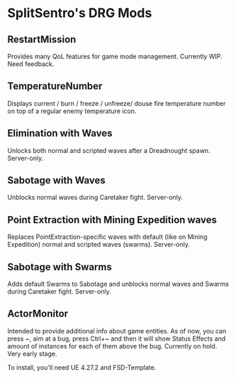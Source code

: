 # SplitSentro's DRG Mods

## RestartMission
Provides many QoL features for game mode management. Currently WIP. Need feedback.

## TemperatureNumber
Displays current / burn / freeze / unfreeze/ douse fire temperature number on top of a regular enemy temperature icon.

## Elimination with Waves
Unlocks both normal and scripted waves after a Dreadnought spawn. Server-only.

## Sabotage with Waves
Unblocks normal waves during Caretaker fight. Server-only.

## Point Extraction with Mining Expedition waves
Replaces PointExtraction-specific waves with default (like on Mining Expedition) normal and scripted waves (swarms). Server-only.

## Sabotage with Swarms
Adds default Swarms to Sabotage and unblocks normal waves and Swarms during Caretaker fight. Server-only.

## ActorMonitor
Intended to provide additional info about game entities. As of now, you can press \~, aim at a bug, press Ctrl+\~ and then it will show Status Effects and amount of instances for each of them above the bug. Currently on hold. Very early stage.

To install, you'll need UE 4.27.2 and FSD-Template.